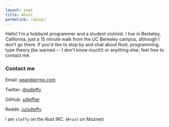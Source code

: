 ```yaml
---
layout: page
title: About
permalink: /about/
---
```


Hello! I'm a hobbyist programmer and a student violinist. I live in Berkeley, California, just a 15 minute walk from the UC Berkeley campus, although I don't go there. If you'd like to stop by and chat about Rust, programming, type theory (be warned -- I don't know much!) or anything else, feel free to contact me.

### Contact me

Email: [sean@errno.com](mailto:sean@errno.com)

Twitter: [@sdleffy](https://www.twitter.com/sdleffy)

GitHub: [sdleffler](https://github.com/sdleffler)

Reddit: [/u/sdleffy](https://www.reddit.com/u/sdleffy/)

I am `sleffy` on the Rust IRC. (`#rust` on Moznet)